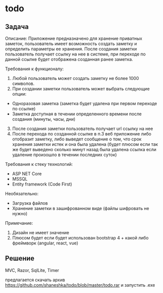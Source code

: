 # todo

## Задача

Описание: Приложение предназначено для хранение приватных заметок, пользователь имеет возможность создать заметку и определить параметры ее хранения. После создания заметки пользователь получает ссылку на нее в системе, при переходе по данной ссылке будет отображена созданная ранее заметка.

Требования к функционалу:

1. Любой пользователь может создать заметку не более 1000 символов.
2. При создании заметки пользователь может выбрать следующие опции:
- Одноразовая заметка (заметка будет удалена при первом переходе по ссылке)
- Заметка доступная в течении определенного времени после создания (минуты, часы, дни)
3. После создания заметки пользователь получает url ссылку на нее
4. После перехода по созданной ссылке в п.3 веб приложение либо отобразит заметку, либо выведет сообщение о том, что срок хранения заметки истек и она была удалена (будет плюсом если так же будет выведено сколько минут назад была удалена ссылка если удаление произошло в течении последних суток)

Требования к стеку технологий:
- ASP NET Core
- MSSQL
- Entity framework (Code First)

Необязательно:
- Загрузка файлов
- Хранение заметки в зашифрованном виде (файлы шифровать не нужно)

Примечание: 
1. Дизайн не имеет значение
2. Плюсом будет если будет использован bootstrap 4 + какой либо фреймворк (angular, react, vue)

## Решение

MVC, Razor, SqlLite, Timer

предлагается скачать архив https://github.com/shaneshka/todo/blob/master/todo.rar и запустить .exe
